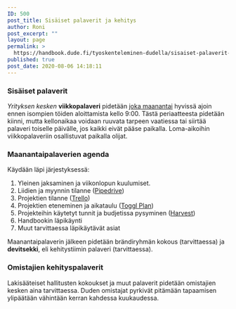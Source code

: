 ```yaml
---
ID: 500
post_title: Sisäiset palaverit ja kehitys
author: Roni
post_excerpt: ""
layout: page
permalink: >
  https://handbook.dude.fi/tyoskenteleminen-dudella/sisaiset-palaverit-ja-kehitys
published: true
post_date: 2020-08-06 14:18:11
---
```

<h3>Sisäiset palaverit</h3>
<i>Yrityksen kesken</i> <b>viikkopalaveri</b> pidetään <u>joka maanantai</u> hyvissä ajoin ennen isompien töiden aloittamista kello 9:00. Tästä periaatteesta pidetään kiinni, mutta kellonaikaa voidaan ruuvata tarpeen vaatiessa tai siirtää palaveri toiselle päivälle, jos kaikki eivät pääse paikalla. Loma-aikoihin viikkopalaveriin osallistuvat paikalla olijat.
<h3>Maanantaipalaverien agenda</h3>
Käydään läpi järjestyksessä:
<ol>
 	<li>Yleinen jaksaminen ja viikonlopun kuulumiset.</li>
 	<li>Liidien ja myynnin tilanne (<a href="https://handbook.dude.fi/tyoskenteleminen-dudella/tyokalut-workflow">Pipedrive</a>)</li>
 	<li>Projektien tilanne (<a href="https://handbook.dude.fi/tyoskenteleminen-dudella/tyokalut-workflow">Trello</a>)</li>
 	<li>Projektien eteneminen ja aikataulu (<a href="https://handbook.dude.fi/tyoskenteleminen-dudella/tyokalut-workflow">Toggl Plan</a>)</li>
 	<li>Projekteihin käytetyt tunnit ja budjetissa pysyminen (<a href="https://handbook.dude.fi/tyoskenteleminen-dudella/tyokalut-workflow">Harvest</a>)</li>
 	<li>Handbookin läpikäynti</li>
 	<li>Muut tarvittaessa läpikäytävät asiat</li>
</ol>
Maanantaipalaverin jälkeen pidetään brändiryhmän kokous (tarvittaessa) ja <b>devitsekki</b>, eli kehitystiimin palaveri (tarvittaessa).
<h3>Omistajien kehityspalaverit</h3>
Lakisääteiset hallitusten kokoukset ja muut palaverit pidetään omistajien kesken aina tarvittaessa. Duden omistajat pyrkivät pitämään tapaamisen ylipäätään vähintään kerran kahdessa kuukaudessa.